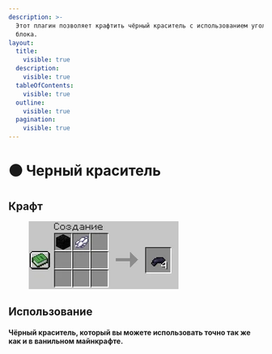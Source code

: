 ```yaml
---
description: >-
  Этот плагин позволяет крафтить чёрный краситель с использованием угольного
  блока.
layout:
  title:
    visible: true
  description:
    visible: true
  tableOfContents:
    visible: true
  outline:
    visible: true
  pagination:
    visible: true
---
```


# ⚫ Черный краситель

## Крафт

<div align="left">

<figure><img src="../../.gitbook/assets/BFYAu8jWIrQ.webp" alt=""><figcaption></figcaption></figure>

</div>

## Использование

#### Чёрный краситель, который вы можете использовать точно так же как и в ванильном майнкрафте.
